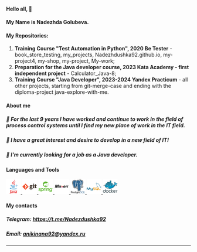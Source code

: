 #### **Hello all, 👋**
#### **My Name is Nadezhda Golubeva.**

#### **My Repositories**: 
1. **Training Course "Test Automation in Python", 2020 Be Tester** - book_store_testing, my_projects, Nadezhdushka92.github.io, my-project4, my-shop, my-project, My-work;
2. **Preparation for the Java developer course, 2023 Kata Academy - first independent project** - Calculator_Java-8;
3. **Training Course "Java Developer", 2023-2024 Yandex Practicum** - all other projects, starting from git-merge-case and ending with the diploma-project java-explore-with-me.

#### About me
##### 📌 For the last 9 years I have worked and continue to work in the field of process control systems until I find my new place of work in the IT field.
##### 📌 I have a great interest and desire to develop in a new field of IT!
##### 📌 I'm currently looking for a job as a Java developer.

#### Languages and Tools
<div>
<a href="https://www.oracle.com/java" target="_blank">
  <img src="java.svg" title="Java" alt="Java" width="40" height="40"/>
</a>
<a href="https://git-scm.com" target="_blank">
  <img src="git.svg" title="Git" alt="Git" width="40" height="40"/>
</a>
<a href="https://spring.io" target="_blank">
  <img src="spring.svg" title="Spring" alt="Spring" width="40" height="40"/>
</a>
<a href="https://maven.apache.org/" target="_blank">
    <img src="maven.svg" title="Maven" alt="Maven" width="40" height="40"/>
</a>
<a href="https://www.postgresql.org/" target="_blank">
  <img src="postgresql.svg" title="Postgressql" alt="Postgressql" width="40" height="40"/>
</a>
<a href="https://www.mysql.com/" target="_blank">
  <img src="mysql.svg" title="Mysql" alt="Mysql" width="40" height="40"/>
</a>  
<a href="https://www.docker.com/" target="_blank">
  <img src="docker.svg" title="Docker" alt="Docker" width="40" height="40"/>
</a>
</div>

#### My contacts
##### Telegram: https://t.me/Nadezdushka92 &nbsp;
##### Email: anikinana92@yandex.ru
---


